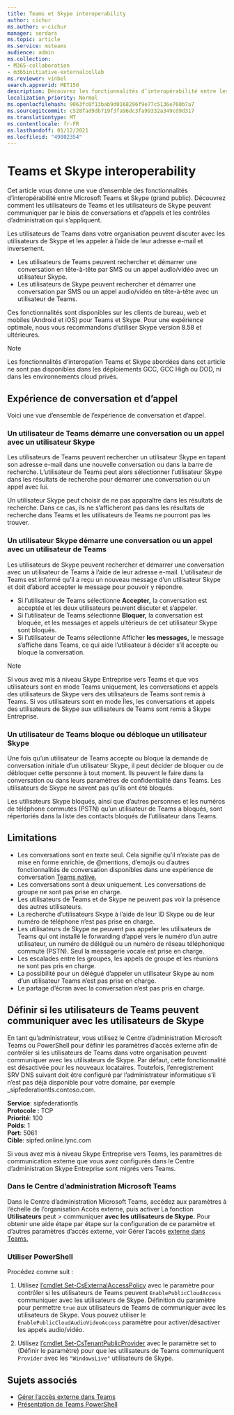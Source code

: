 ```yaml
---
title: Teams et Skype interoperability
author: cichur
ms.author: v-cichur
manager: serdars
ms.topic: article
ms.service: msteams
audience: admin
ms.collection:
- M365-collaboration
- m365initiative-externalcollab
ms.reviewer: vinbel
search.appverid: MET150
description: Découvrez les fonctionnalités d’interopérabilité entre les utilisateurs de Teams dans votre organisation et les utilisateurs de Skype (grand public).
localization_priority: Normal
ms.openlocfilehash: 9063fc0f13bab9d0168296f9e77c5136e760b7a7
ms.sourcegitcommit: c528fad9db719f3fa96dc3fa99332a349cd9d317
ms.translationtype: MT
ms.contentlocale: fr-FR
ms.lasthandoff: 01/12/2021
ms.locfileid: "49802354"
---
```

# <a name="teams-and-skype-interoperability"></a>Teams et Skype interoperability

Cet article vous donne une vue d’ensemble des fonctionnalités d’interopérabilité entre Microsoft Teams et Skype (grand public). Découvrez comment les utilisateurs de Teams et les utilisateurs de Skype peuvent communiquer par le biais de conversations et d’appels et les contrôles d’administration qui s’appliquent.

Les utilisateurs de Teams dans votre organisation peuvent discuter avec les utilisateurs de Skype et les appeler à l’aide de leur adresse e-mail et inversement.

- Les utilisateurs de Teams peuvent rechercher et démarrer une conversation en tête-à-tête par SMS ou un appel audio/vidéo avec un utilisateur Skype.
- Les utilisateurs de Skype peuvent rechercher et démarrer une conversation par SMS ou un appel audio/vidéo en tête-à-tête avec un utilisateur de Teams.

Ces fonctionnalités sont disponibles sur les clients de bureau, web et mobiles (Android et iOS) pour Teams et Skype. Pour une expérience optimale, nous vous recommandons d’utiliser Skype version 8.58 et ultérieures.

> [!NOTE]
> Les fonctionnalités d’interopation Teams et Skype abordées dans cet article ne sont pas disponibles dans les déploiements GCC, GCC High ou DOD, ni dans les environnements cloud privés.

## <a name="chat-and-calling-experience"></a>Expérience de conversation et d’appel

Voici une vue d’ensemble de l’expérience de conversation et d’appel.

### <a name="teams-user-starts-a-chat-or-call-with-a-skype-user"></a>Un utilisateur de Teams démarre une conversation ou un appel avec un utilisateur Skype

Les utilisateurs de Teams peuvent rechercher un utilisateur Skype en tapant son adresse e-mail dans une nouvelle conversation ou dans la barre de recherche.  L’utilisateur de Teams peut alors sélectionner l’utilisateur Skype dans les résultats de recherche pour démarrer une conversation ou un appel avec lui.

Un utilisateur Skype peut choisir de ne pas apparaître dans les résultats de recherche. Dans ce cas, ils ne s’afficheront pas dans les résultats de recherche dans Teams et les utilisateurs de Teams ne pourront pas les trouver.

### <a name="skype-user-starts-a-chat-or-call-with-a-teams-user"></a>Un utilisateur Skype démarre une conversation ou un appel avec un utilisateur de Teams

Les utilisateurs de Skype peuvent rechercher et démarrer une conversation avec un utilisateur de Teams à l’aide de leur adresse e-mail. L’utilisateur de Teams est informé qu’il a reçu un nouveau message d’un utilisateur Skype et doit d’abord accepter le message pour pouvoir y répondre.

- Si l’utilisateur de Teams sélectionne **Accepter,** la conversation est acceptée et les deux utilisateurs peuvent discuter et s’appeler.
- Si l’utilisateur de Teams sélectionne **Bloquer,** la conversation est bloquée, et les messages et appels ultérieurs de cet utilisateur Skype sont bloqués.
- Si l’utilisateur de Teams sélectionne Afficher **les messages,** le message s’affiche dans Teams, ce qui aide l’utilisateur à décider s’il accepte ou bloque la conversation.

> [!NOTE]
> Si vous avez mis à niveau Skype Entreprise vers Teams et que vos utilisateurs sont en mode Teams uniquement, les conversations et appels des utilisateurs de Skype vers des utilisateurs de Teams sont remis à Teams. Si vos utilisateurs sont en mode Îles, les conversations et appels des utilisateurs de Skype aux utilisateurs de Teams sont remis à Skype Entreprise.

### <a name="teams-user-blocks-or-unblocks-a-skype-user"></a>Un utilisateur de Teams bloque ou débloque un utilisateur Skype

Une fois qu’un utilisateur de Teams accepte ou bloque la demande de conversation initiale d’un utilisateur Skype, il peut décider de bloquer ou de débloquer cette personne à tout moment. Ils peuvent le faire dans la conversation ou dans leurs paramètres de confidentialité dans Teams. Les utilisateurs de Skype ne savent pas qu’ils ont été bloqués.

Les utilisateurs Skype bloqués, ainsi que d’autres personnes et les numéros de téléphone commutés (PSTN) qu’un utilisateur de Teams a bloqués, sont répertoriés dans la liste des contacts bloqués de l’utilisateur dans Teams.

## <a name="limitations"></a>Limitations

- Les conversations sont en texte seul. Cela signifie qu’il n’existe pas de mise en forme enrichie, de @mentions, d’emojis ou d’autres fonctionnalités de conversation disponibles dans une expérience de conversation [Teams native.](native-chat-for-external-users.md)
- Les conversations sont à deux uniquement. Les conversations de groupe ne sont pas prise en charge.
- Les utilisateurs de Teams et de Skype ne peuvent pas voir la présence des autres utilisateurs.
- La recherche d’utilisateurs Skype à l’aide de leur ID Skype ou de leur numéro de téléphone n’est pas prise en charge.
- Les utilisateurs de Skype ne peuvent pas appeler les utilisateurs de Teams qui ont installé le forwarding d’appel vers le numéro d’un autre utilisateur, un numéro de délégué ou un numéro de réseau téléphonique commuté (PSTN).  Seul la messagerie vocale est prise en charge.
- Les escalades entre les groupes, les appels de groupe et les réunions ne sont pas pris en charge.
- La possibilité pour un délégué d’appeler un utilisateur Skype au nom d’un utilisateur Teams n’est pas prise en charge.
- Le partage d’écran avec la conversation n’est pas pris en charge.

## <a name="set-whether-teams-users-can-communicate-with-skype-users"></a>Définir si les utilisateurs de Teams peuvent communiquer avec les utilisateurs de Skype

En tant qu’administrateur, vous utilisez le Centre d’administration Microsoft Teams ou PowerShell pour définir les paramètres d’accès externe afin de contrôler si les utilisateurs de Teams dans votre organisation peuvent communiquer avec les utilisateurs de Skype. Par défaut, cette fonctionnalité est désactivée pour les nouveaux locataires. Toutefois, l’enregistrement SRV DNS suivant doit être configuré par l’administrateur informatique s’il n’est pas déjà disponible pour votre domaine, par exemple _sipfederationtls.contoso.com.  

**Service**: sipfederationtls<br/>
**Protocole :** TCP<br/>
**Priorité**: 100<br/>
**Poids**: 1<br/>
**Port**: 5061<br/>
**Cible**: sipfed.online.lync.com

Si vous avez mis à niveau Skype Entreprise vers Teams, les paramètres de communication externe que vous avez configurés dans le Centre d’administration Skype Entreprise sont migrés vers Teams.

### <a name="in-the-microsoft-teams-admin-center"></a>Dans le Centre d’administration Microsoft Teams

Dans le Centre d’administration Microsoft Teams, accédez aux paramètres à l’échelle de l’organisation Accès externe, puis activer La fonction **Utilisateurs** peut  >  communiquer **avec les utilisateurs de Skype.** Pour obtenir une aide étape par étape sur la configuration de ce paramètre et d’autres paramètres d’accès externe, voir Gérer l’accès [externe dans Teams.](https://docs.microsoft.com/microsoftteams/manage-external-access#allow-or-block-domains)

### <a name="using-powershell"></a>Utiliser PowerShell

Procédez comme suit : 
1. Utilisez [l’cmdlet Set-CsExternalAccessPolicy](https://docs.microsoft.com/powershell/module/skype/set-csexternalaccesspolicy) avec le paramètre pour contrôler si les utilisateurs de Teams peuvent ```EnablePublicCloudAccess``` communiquer avec les utilisateurs de Skype. Définition du paramètre pour permettre ```true``` aux utilisateurs de Teams de communiquer avec les utilisateurs de Skype. Vous pouvez utiliser le ```EnablePublicCloudAudioVideoAccess``` paramètre pour activer/désactiver les appels audio/vidéo.

2. Utilisez [l’cmdlet Set-CsTenantPublicProvider](https://docs.microsoft.com/powershell/module/skype/Set-CsTenantPublicProvider) avec le paramètre set to (Définir le paramètre) pour que les utilisateurs de Teams communiquent ```Provider``` avec les ```"WindowsLive"``` utilisateurs de Skype.

## <a name="related-topics"></a>Sujets associés

- [Gérer l’accès externe dans Teams](manage-external-access.md)
- [Présentation de Teams PowerShell](teams-powershell-overview.md)
